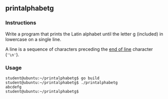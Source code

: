 ## printalphabetg

### Instructions

Write a program that prints the Latin alphabet until the letter g (included) in lowercase on a single line.

A line is a sequence of characters preceding the [end of line](https://en.wikipedia.org/wiki/Newline) character (`'\n'`).

### Usage

```console
student@ubuntu:~/printalphabetg$ go build
student@ubuntu:~/printalphabetg$ ./printalphabetg
abcdefg
student@ubuntu:~/printalphabetg$
```
